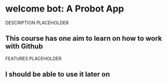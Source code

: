 # welcome bot: A Probot App

DESCRIPTION PLACEHOLDER

## This course has one aim to learn on how to work with Github

FEATURES PLACEHOLDER

## I should be able to use it later on
